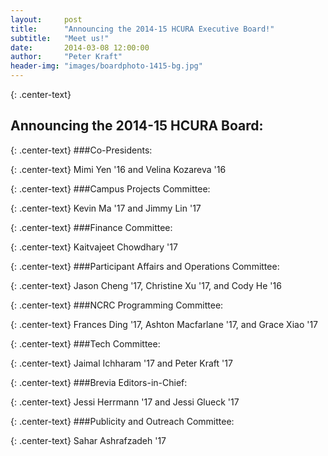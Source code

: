```yaml
---
layout:     post
title:      "Announcing the 2014-15 HCURA Executive Board!"
subtitle:   "Meet us!"
date:       2014-03-08 12:00:00
author:     "Peter Kraft"
header-img: "images/boardphoto-1415-bg.jpg"
---
```

{: .center-text}
## Announcing the 2014-15 HCURA Board:

{: .center-text}
###Co-Presidents:  

{: .center-text}
Mimi Yen '16 and Velina Kozareva '16

{: .center-text}
###Campus Projects Committee:

{: .center-text}
Kevin Ma '17 and Jimmy Lin '17

{: .center-text}
###Finance Committee:

{: .center-text}
Kaitvajeet Chowdhary '17

{: .center-text}
###Participant Affairs and Operations Committee:

{: .center-text}
Jason Cheng '17, Christine Xu '17, and Cody He '16

{: .center-text}
###NCRC Programming Committee:

{: .center-text}
Frances Ding '17, Ashton Macfarlane '17, and Grace Xiao '17

{: .center-text}
###Tech Committee:

{: .center-text}
Jaimal Ichharam '17 and Peter Kraft '17

{: .center-text}
###Brevia Editors-in-Chief:

{: .center-text}
Jessi Herrmann '17 and Jessi Glueck '17

{: .center-text}
###Publicity and Outreach Committee:

{: .center-text}
Sahar Ashrafzadeh '17
